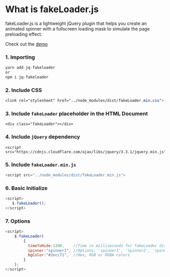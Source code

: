 # What is fakeLoader.js

fakeLoader.js is a lightweight jQuery plugin that helps you create an animated spinner with a fullscreen loading mask to simulate the page preloading effect.

Check out the [demo](http://joaopereirawd.github.io/fakeLoader.js)

### 1. Importing 
```js 
yarn add jq-fakeloader
or
npm i jq-fakeloader
```

### 2. Include CSS
```css
<link rel="stylesheet" href="../node_modules/dist/fakeLoader.min.css">
```

### 3. Include `fakeLoader` placeholder in the HTML Document 
```
<div class="fakeLoader"></div>
```

### 4. Include `jQuery` dependency 
```
<script src="https://cdnjs.cloudflare.com/ajax/libs/jquery/3.3.1/jquery.min.js">
```

### 5. Include `fakeLoader.min.js`
```js
<script src="../node_modules/dist/fakeLoader.min.js">
```

### 6. Basic Initialize
```js
<script>
   $.fakeLoader();
</script>
```

### 7. Options

```js
<script>
    $.fakeLoader(
        {
          timeToHide:1200,    //Time in milliseconds for fakeLoader disappear
          spinner:"spinner1", //Options: 'spinner1', 'spinner2', 'spinner3', 'spinner4', 'spinner5', 'spinner6', 'spinner7' 
          bgColor:"#2ecc71",  //Hex, RGB or RGBA colors
        }
    );
</script>

```
